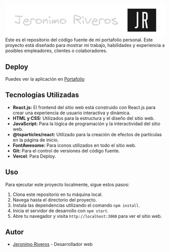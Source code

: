 <img src="./portafolioproyect/src/assets/jeronimo.png">
Este es el repositorio del código fuente de mi portafolio personal. Este proyecto está diseñado para mostrar mi trabajo, habilidades y experiencia a posibles empleadores, clientes o colaboradores.

## Deploy

Puedes ver la aplicación en [Portafolio](https://jeronimo-riveros.netlify.app/)
## Tecnologías Utilizadas

- **React.js:** El frontend del sitio web está construido con React.js para crear una experiencia de usuario interactiva y dinámica.
- **HTML y CSS:** Utilizados para la estructura y el diseño del sitio web.
- **JavaScript:** Para la lógica de programación y la interactividad del sitio web.
- **@tsparticles/react:** Utilizado para la creación de efectos de partículas en la página de inicio.
- **FontAwesome:** Para iconos utilizados en todo el sitio web.
- **Git:** Para el control de versiones del código fuente.
 - **Vercel**: Para Deploy.

## Uso

Para ejecutar este proyecto localmente, sigue estos pasos:

1. Clona este repositorio en tu máquina local.
2. Navega hasta el directorio del proyecto.
3. Instala las dependencias utilizando el comando `npm install`.
4. Inicia el servidor de desarrollo con `npm start`.
5. Abre tu navegador y visita `http://localhost:3000` para ver el sitio web.

## Autor

- [Jeronimo Riveros](https://github.com/Max1mus5) - Desarrollador web

